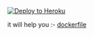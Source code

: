 <p><a href="https://heroku.com/deploy"> <img src="https://www.herokucdn.com/deploy/button.svg" alt="Deploy to Heroku" /></a></p>



it will help you :- [dockerfile](https://ghostbin.co/paste/ovsm)
